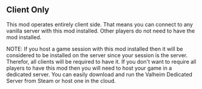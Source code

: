 ## Client Only

This mod operates entirely client side. That means you can connect to any vanilla server with this mod installed.  Other players do not need to have the mod installed.

NOTE:  If you host a game session with this mod installed then it will be considered to be installed on the server since your session is the server. Therefor, all clients will be required to have it.  If you don't want to require all players to have this mod then you will need to host your game in a dedicated server.  You can easily download and run the Valheim Dedicated Server from Steam or host one in the cloud.
